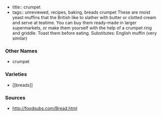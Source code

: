 - title:: crumpet
- tags:: unreviewed, recipes, baking, breads
crumpet These are moist yeast muffins that the British like to slather with butter or clotted cream and serve at teatime. You can buy them ready-made in larger supermarkets, or make them yourself with the help of a crumpet ring and griddle. Toast them before eating. Substitutes: English muffin (very similar)

### Other Names

* crumpet

### Varieties

* [[breads]]

### Sources
* http://foodsubs.com/Bread.html
